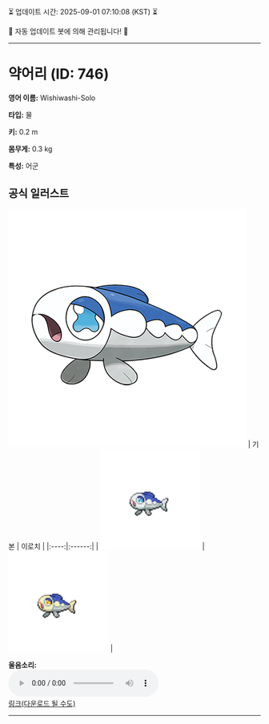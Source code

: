 
⏳ 업데이트 시간: 2025-09-01 07:10:08 (KST) ⏳

🤖 자동 업데이트 봇에 의해 관리됩니다! 🤖

---

# 약어리 (ID: 746)
**영어 이름:** Wishiwashi-Solo

**타입:** 물

**키:** 0.2 m

**몸무게:** 0.3 kg

**특성:** 어군

## 공식 일러스트
![](https://raw.githubusercontent.com/PokeAPI/sprites/master/sprites/pokemon/other/official-artwork/746.png)
| 기본 | 이로치 |
|:----:|:------:|
| <img src="https://raw.githubusercontent.com/PokeAPI/sprites/master/sprites/pokemon/746.png" width="200"> | <img src="https://raw.githubusercontent.com/PokeAPI/sprites/master/sprites/pokemon/shiny/746.png" width="200"> |

**울음소리:**<br><audio controls src="https://raw.githubusercontent.com/PokeAPI/cries/main/cries/pokemon/latest/746.ogg"></audio><br> [링크(다운로드 될 수도)](https://raw.githubusercontent.com/PokeAPI/cries/main/cries/pokemon/latest/746.ogg)


---
